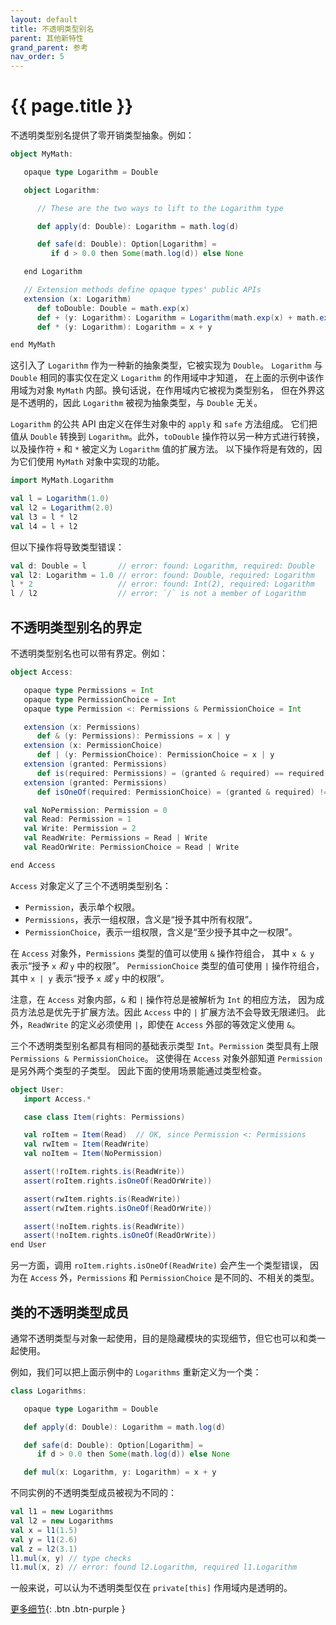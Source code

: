 ```yaml
---
layout: default
title: 不透明类型别名
parent: 其他新特性
grand_parent: 参考
nav_order: 5
---
```


# {{ page.title }}

不透明类型别名提供了零开销类型抽象。例如：

```scala
object MyMath:

   opaque type Logarithm = Double

   object Logarithm:

      // These are the two ways to lift to the Logarithm type

      def apply(d: Double): Logarithm = math.log(d)

      def safe(d: Double): Option[Logarithm] =
         if d > 0.0 then Some(math.log(d)) else None

   end Logarithm

   // Extension methods define opaque types' public APIs
   extension (x: Logarithm)
      def toDouble: Double = math.exp(x)
      def + (y: Logarithm): Logarithm = Logarithm(math.exp(x) + math.exp(y))
      def * (y: Logarithm): Logarithm = x + y

end MyMath
```

这引入了 `Logarithm` 作为一种新的抽象类型，它被实现为 `Double`。
`Logarithm` 与 `Double` 相同的事实仅在定义 `Logarithm` 的作用域中才知道，
在上面的示例中该作用域为对象 `MyMath` 内部。换句话说，在作用域内它被视为类型别名，
但在外界这是不透明的，因此 `Logarithm` 被视为抽象类型，与 `Double` 无关。

`Logarithm` 的公共 API 由定义在伴生对象中的 `apply` 和 `safe` 方法组成。
它们把值从 `Double` 转换到 `Logarithm`。此外，`toDouble` 操作符以另一种方式进行转换，
以及操作符 `+` 和 `*` 被定义为 `Logarithm` 值的扩展方法。
以下操作将是有效的，因为它们使用 `MyMath` 对象中实现的功能。

```scala
import MyMath.Logarithm

val l = Logarithm(1.0)
val l2 = Logarithm(2.0)
val l3 = l * l2
val l4 = l + l2
```

但以下操作将导致类型错误：

```scala
val d: Double = l       // error: found: Logarithm, required: Double
val l2: Logarithm = 1.0 // error: found: Double, required: Logarithm
l * 2                   // error: found: Int(2), required: Logarithm
l / l2                  // error: `/` is not a member of Logarithm
```

## 不透明类型别名的界定

不透明类型别名也可以带有界定。例如：

```scala
object Access:

   opaque type Permissions = Int
   opaque type PermissionChoice = Int
   opaque type Permission <: Permissions & PermissionChoice = Int

   extension (x: Permissions)
      def & (y: Permissions): Permissions = x | y
   extension (x: PermissionChoice)
      def | (y: PermissionChoice): PermissionChoice = x | y
   extension (granted: Permissions)
      def is(required: Permissions) = (granted & required) == required
   extension (granted: Permissions)
      def isOneOf(required: PermissionChoice) = (granted & required) != 0

   val NoPermission: Permission = 0
   val Read: Permission = 1
   val Write: Permission = 2
   val ReadWrite: Permissions = Read | Write
   val ReadOrWrite: PermissionChoice = Read | Write

end Access
```

`Access` 对象定义了三个不透明类型别名：

- `Permission`，表示单个权限。
- `Permissions`，表示一组权限，含义是“授予其中所有权限”。
- `PermissionChoice`，表示一组权限，含义是“至少授予其中之一权限”。

在 `Access` 对象外，`Permissions` 类型的值可以使用 `&` 操作符组合，
其中 `x & y` 表示“授予 `x` *和* `y` 中的权限”。
`PermissionChoice` 类型的值可使用 `|` 操作符组合，
其中 `x | y` 表示“授予 `x` *或* `y` 中的权限”。

注意，在 `Access` 对象内部，`&` 和 `|` 操作符总是被解析为 `Int` 的相应方法，
因为成员方法总是优先于扩展方法。因此 `Access` 中的 `|` 扩展方法不会导致无限递归。
此外，`ReadWrite` 的定义必须使用 `|`，即使在 `Access` 外部的等效定义使用 `&`。

三个不透明类型别名都具有相同的基础表示类型 `Int`。`Permission` 类型具有上限 `Permissions & PermissionChoice`。
这使得在 `Access` 对象外部知道 `Permission` 是另外两个类型的子类型。
因此下面的使用场景能通过类型检查。

```scala
object User:
   import Access.*

   case class Item(rights: Permissions)

   val roItem = Item(Read)  // OK, since Permission <: Permissions
   val rwItem = Item(ReadWrite)
   val noItem = Item(NoPermission)

   assert(!roItem.rights.is(ReadWrite))
   assert(roItem.rights.isOneOf(ReadOrWrite))

   assert(rwItem.rights.is(ReadWrite))
   assert(rwItem.rights.isOneOf(ReadOrWrite))

   assert(!noItem.rights.is(ReadWrite))
   assert(!noItem.rights.isOneOf(ReadOrWrite))
end User
```

另一方面，调用 `roItem.rights.isOneOf(ReadWrite)` 会产生一个类型错误，
因为在 `Access` 外，`Permissions` 和 `PermissionChoice` 是不同的、不相关的类型。


## 类的不透明类型成员

通常不透明类型与对象一起使用，目的是隐藏模块的实现细节，但它也可以和类一起使用。

例如，我们可以把上面示例中的 `Logarithms` 重新定义为一个类：

```scala
class Logarithms:

   opaque type Logarithm = Double

   def apply(d: Double): Logarithm = math.log(d)

   def safe(d: Double): Option[Logarithm] =
      if d > 0.0 then Some(math.log(d)) else None

   def mul(x: Logarithm, y: Logarithm) = x + y
```

不同实例的不透明类型成员被视为不同的：

```scala
val l1 = new Logarithms
val l2 = new Logarithms
val x = l1(1.5)
val y = l1(2.6)
val z = l2(3.1)
l1.mul(x, y) // type checks
l1.mul(x, z) // error: found l2.Logarithm, required l1.Logarithm
```
一般来说，可以认为不透明类型仅在 `private[this]` 作用域内是透明的。

[更多细节](opaques-details.md){: .btn .btn-purple }
